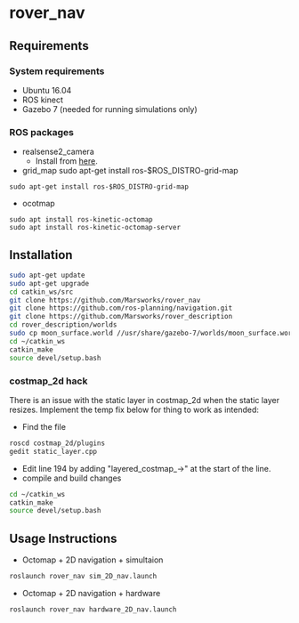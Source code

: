 # rover_nav

## Requirements
### System requirements
* Ubuntu 16.04
* ROS kinect
* Gazebo 7 (needed for running simulations only)

### ROS packages
* realsense2_camera
  * Install from  [here](https://github.com/IntelRealSense/realsense-ros).
* grid_map sudo apt-get install ros-$ROS_DISTRO-grid-map
```shell
sudo apt-get install ros-$ROS_DISTRO-grid-map
```

* ocotmap
```shell
sudo apt install ros-kinetic-octomap
sudo apt install ros-kinetic-octomap-server
```

## Installation
```bash
sudo apt-get update
sudo apt-get upgrade
cd catkin_ws/src
git clone https://github.com/Marsworks/rover_nav
git clone https://github.com/ros-planning/navigation.git
git clone https://github.com/Marsworks/rover_description
cd rover_description/worlds
sudo cp moon_surface.world //usr/share/gazebo-7/worlds/moon_surface.world
cd ~/catkin_ws
catkin_make
source devel/setup.bash
```
### costmap_2d hack
There is an issue with the static layer in costmap_2d when the static layer resizes. Implement the temp fix below for thing to work as intended:
* Find the file
```bash
roscd costmap_2d/plugins
gedit static_layer.cpp
```
* Edit line 194 by adding "layered_costmap_->" at the start of the line.
* compile and build changes
```bash
cd ~/catkin_ws
catkin_make
source devel/setup.bash
```

## Usage Instructions
* Octomap + 2D navigation + simultaion
```bash
roslaunch rover_nav sim_2D_nav.launch
```
* Octomap + 2D navigation + hardware
```bash
roslaunch rover_nav hardware_2D_nav.launch
```
